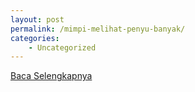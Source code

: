 ```yaml
---
layout: post
permalink: /mimpi-melihat-penyu-banyak/
categories:
    - Uncategorized
---
```


[Baca Selengkapnya](/02)